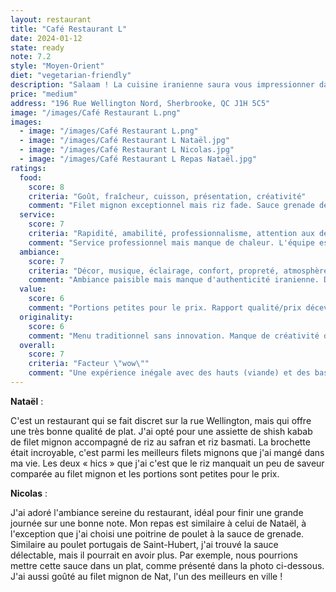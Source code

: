 ```yaml
---
layout: restaurant
title: "Café Restaurant L"
date: 2024-01-12
state: ready
note: 7.2
style: "Moyen-Orient"
diet: "vegetarian-friendly"
description: "Salaam ! La cuisine iranienne saura vous impressionner dans ce restaurant paisible !"
price: "medium"
address: "196 Rue Wellington Nord, Sherbrooke, QC J1H 5C5"
image: "/images/Café Restaurant L.png"
images:
  - image: "/images/Café Restaurant L.png"
  - image: "/images/Café Restaurant L Nataël.jpg"
  - image: "/images/Café Restaurant L Nicolas.jpg"
  - image: "/images/Café Restaurant L Repas Nataël.jpg"
ratings:
  food:
    score: 8
    criteria: "Goût, fraîcheur, cuisson, présentation, créativité"
    comment: "Filet mignon exceptionnel mais riz fade. Sauce grenade délicieuse mais portions insuffisantes."
  service:
    score: 7
    criteria: "Rapidité, amabilité, professionnalisme, attention aux détails"
    comment: "Service professionnel mais manque de chaleur. L'équipe est efficace mais peu communicative."
  ambiance:
    score: 7
    criteria: "Décor, musique, éclairage, confort, propreté, atmosphère générale"
    comment: "Ambiance paisible mais manque d'authenticité iranienne. Décor simple et fonctionnel."
  value:
    score: 6
    comment: "Portions petites pour le prix. Rapport qualité/prix décevant malgré la qualité de la viande."
  originality:
    score: 6
    comment: "Menu traditionnel sans innovation. Manque de créativité dans les accompagnements."
  overall:
    score: 7
    criteria: "Facteur \"wow\""
    comment: "Une expérience inégale avec des hauts (viande) et des bas (portions, riz). Bonne cuisine mais manque de finesse."
---
```


**Nataël** :

C'est un restaurant qui se fait discret sur la rue Wellington, mais qui offre une très bonne qualité de plat. J'ai opté pour une assiette de shish kabab de filet mignon accompagné de riz au safran et riz basmati. La brochette était incroyable, c'est parmi les meilleurs filets mignons que j'ai mangé dans ma vie. Les deux « hics » que j'ai c'est que le riz manquait un peu de saveur comparée au filet mignon et les portions sont petites pour le prix.

**Nicolas** :

J'ai adoré l'ambiance sereine du restaurant, idéal pour finir une grande journée sur une bonne note. Mon repas est similaire à celui de Nataël, à l'exception que j'ai choisi une poitrine de poulet à la sauce de grenade. Similaire au poulet portugais de Saint-Hubert, j'ai trouvé la sauce délectable, mais il pourrait en avoir plus. Par exemple, nous pourrions mettre cette sauce dans un plat, comme présenté dans la photo ci-dessous. J'ai aussi goûté au filet mignon de Nat, l'un des meilleurs en ville ! 